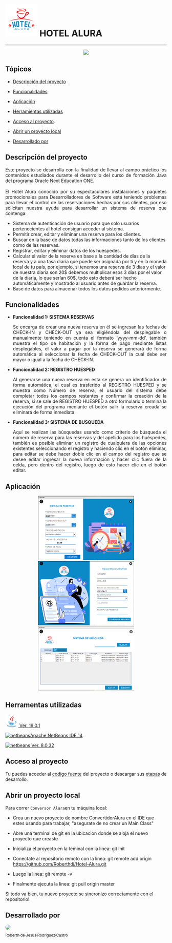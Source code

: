 <div align="left">
<h1><img src="https://github.com/Roberthdj/Hotel-Alura/blob/master/src/imagenes/Ha-100px.png" alt="hotel_alura" width="100" height="100"/>  HOTEL ALURA</h1> 
</div>

<hr>

<p align="center">
   <img src="http://img.shields.io/static/v1?label=STATUS&message=EN DESARROLLO%20&color=RED&style=for-the-badge" #vitrinedev/>
</p>

## Tópicos 

- [Descripción del proyecto](#descripción-del-proyecto)

- [Funcionalidades](#funcionalidades)

- [Aplicación](#aplicación)

- [Herramientas utilizadas](#herramentas-utilizadas)

- [Acceso al proyecto](#acceso-al-proyecto).

- [Abrir un proyecto local](#abrir-un-proyecto-local)

- [Desarrollado por](#desarrollado-por)

## Descripción del proyecto 

<p align="justify">
Este proyecto se desarrolla con la finalidad de llevar al campo práctico los contenidos estudiados durante el desarrollo del curso de formación Java del programa Oracle Next Education ONE.<br><br>
El Hotel Alura conocido por su espectaculares instalaciones y paquetes promocionales para Desarrolladores de Software está teniendo problemas para llevar el control de las reservaciones hechas por sus clientes, por eso solicitan nuestra ayuda para desarrollar un sistema de reserva que contenga: 
</p>

* Sistema de autenticación de usuario para que solo usuarios pertenecientes al hotel consigan acceder al sistema.
* Permitir crear, editar y eliminar una reserva para los clientes.
* Buscar en la base de datos todas las informaciones tanto de los clientes como de las reservas.
* Registrar, editar y eliminar datos de los huéspedes.
* Calcular el valor de la reserva en base a la cantidad de días de la reserva y a una tasa diaria que puede ser asignada por ti y en la moneda local de tu país, por ejemplo, si tenemos una reserva de 3 días y el valor de nuestra diaria son 20$ debemos multiplicar esos 3 días por el valor de la diaria, lo que serían 60$, todo esto deberá ser hecho automáticamente y mostrado al usuario antes de guardar la reserva.
* Base de datos para almacenar todos los datos pedidos anteriormente.

## Funcionalidades
- <p align="justify"><strong>Funcionalidad 1: SISTEMA RESERVAS</strong> <br>
   <p align="justify">Se encarga de crear una nueva reserva en él se ingresan las fechas de CHECK-IN y CHECK-OUT ya sea eligiéndola del desplegable o manualmente          teniendo en cuenta el formato ‘yyyy-mm-dd’, también muestra el tipo de habitación y la forma de pago mediante listas desplegables, el valor a pagar por la reserva      se generará de forma automática al seleccionar la fecha de CHECK-OUT la cual debe ser mayor o igual a la fecha de CHECK-IN.
   </p>
</p>

- <p align="justify"><strong>Funcionalidad 2: REGISTRO HUESPED</strong> <br>
   <p align="justify">Al generarse una nueva reserva en esta se genera un identificador de forma automática, el cual es trasferido al REGISTRO HUESPED y se muestra        como Número de reserva, el usuario del sistema debe completar todos los campos restantes y confirmar la creación de la reserva, si se sale de REGISTRO HUESPED a        otro formulario o termina la ejecución del programa mediante el botón salir la reserva creada se eliminará de forma inmediata.
   </p>
</p>

- <p align="justify"><strong>Funcionalidad 3: SISTEMA DE BUSQUEDA</strong> <br>
      <p align="justify">Aquí se realizan las búsquedas usando como criterio de búsqueda el número de reserva para las reservas y del apellido para los huéspedes,           también es posible eliminar un registro de cualquiera de las opciones existentes seleccionando el registro y haciendo clic en el botón eliminar, para editar se         debe hacer doble clic en el campo del registro que se desee editar ingresar la nueva información y hacer clic fuera de la celda, pero dentro del registro,             luego de esto hacer clic en el botón editar.
      </p>
</p>

## Aplicación

<div align="center">

  <img src="https://github.com/Roberthdj/Hotel-Alura/blob/master/img-readme/Reserva.png" alt="netbeans" width="300" height="200"/>
  <img src="https://github.com/Roberthdj/Hotel-Alura/blob/master/img-readme/Huesped.png" alt="netbeans" width="300" height="200"/>
  <img src="https://github.com/Roberthdj/Hotel-Alura/blob/master/img-readme/Busqueda.png" alt="netbeans" width="300" height="200"/>  

</div>

###

## Herramentas utilizadas

<a href="https://www.java.com" target="_blank"> <img src="https://raw.githubusercontent.com/devicons/devicon/master/icons/java/java-original.svg" alt="java" width="40" height="40"/> Ver. 19.0.1</a> 

<a href="https://netbeans.apache.org/" target="_blank"> <img src="https://netbeans.apache.org/images/apache-netbeans.svg" alt="netbeans" width="40" height="40"/>Apache NetBeans IDE 14</a>

<a href="https://www.mysql.com/" target="_blank"> <img src="https://www.mysql.com/common/logos/logo-mysql-170x115.png" alt="netbeans" width="40" height="40"/>   Ver. 8.0.32</a>

###

## Acceso al proyecto

Tu puedes acceder al [codigo fuente](https://github.com/Roberthdj/Hotel-Alura) del proyecto o descargar sus [etapas](https://github.com/Roberthdj/Hotel-Alura/tags) de desarrollo.

## Abrir un proyecto local

Para correr `Conversor Alura`en tu máquina local:

- Crea un nuevo proyecto de nombre ConvertidorAlura en el IDE que estes usando para trabajar, "asegurate de no crear un Main Class"

- Abre una terminal de git en la ubicacion donde se aloja el nuevo proyecto que creaste

- Inicializa el proyecto en la teminal con la linea: git init

- Conectate al repositorio remoto con la linea: git remote add origin https://github.com/Roberthdj/Hotel-Alura.git

- Luego la linea: git remote -v

- Finalmente ejecuta la linea: git pull origin master

Si todo va bien, tu nuevo proyecto se sincronizo correctamente con el repositorio!

## Desarrollado por

[<img style ="border-radius: 20px" src="https://avatars.githubusercontent.com/u/120141795?s=400&u=1224e7aef9eef9f87a1598bd2168761487581ef4&v=4" width=115><br><sub>Roberth de Jesus Rodriguez Castro</sub>](https://github.com/roberthdj)


